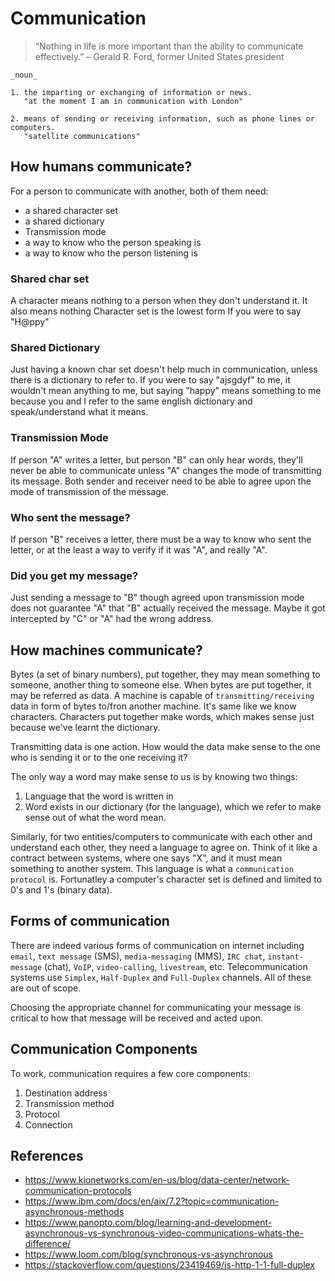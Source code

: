 # Communication

> “Nothing in life is more important than the ability to communicate effectively.”
– Gerald R. Ford, former United States president

```
_noun_

1. the imparting or exchanging of information or news.
   "at the moment I am in communication with London"

2. means of sending or receiving information, such as phone lines or computers.
   "satellite communications"
```

## How humans communicate?

For a person to communicate with another, both of them need:

- a shared character set
- a shared dictionary
- Transmission mode
- a way to know who the person speaking is
- a way to know who the person listening is

### Shared char set

A character means nothing to a person when they don't understand it. It also means nothing 
Character set is the lowest form 
If you were to say "H@ppy"

### Shared Dictionary

Just having a known char set doesn't help much in communication, unless there is a dictionary to refer to. If you were to say "ajsgdyf" to me, it wouldn't mean anything to me, but saying "happy" means something to me because you and I refer to the same english dictionary and speak/understand what it means.

### Transmission Mode

If person "A" writes a letter, but person "B" can only hear words, they'll never be able to communicate unless "A" changes the mode of transmitting its message. Both sender and receiver need to be able to agree upon the mode of transmission of the message.

### Who sent the message?

If person "B" receives a letter, there must be a way to know who sent the letter, or at the least a way to verify if it was "A", and really "A".

### Did you get my message?

Just sending a message to "B" though agreed upon transmission mode does not guarantee "A" that "B" actually received the message. Maybe it got intercepted by "C" or "A" had the wrong address.

## How machines communicate?

Bytes (a set of binary numbers), put together, they may mean something to someone, another thing to someone else. When bytes are put together, it may be referred as data. A machine is capable of `transmitting/receiving` data in form of bytes to/fron another machine. It's same like we know characters. Characters put together make words, which makes sense just because we've learnt the dictionary.

Transmitting data is one action. How would the data make sense to the one who is sending it or to the one receiving it?

The only way a word may make sense to us is by knowing two things:

1. Language that the word is written in
2. Word exists in our dictionary (for the language), which we refer to make sense out of what the word mean.

Similarly, for two entities/computers to communicate with each other and understand each other, they need a language to agree on. Think of it like a contract between systems, where one says "X", and it must mean something to another system. This language is what a `communication protocol` is. Fortunatley a computer's character set is defined and limited to 0's and 1's (binary data).

## Forms of communication

There are indeed various forms of communication on internet including `email`, `text message` (SMS), `media-messaging` (MMS), `IRC chat`, `instant-message` (chat), `VoIP`, `video-calling`, `livestream`, etc. Telecommunication systems use `Simplex`, `Half-Duplex` and `Full-Duplex` channels. All of these are out of scope.

Choosing the appropriate channel for communicating your message is critical to how that message will be received and acted upon.

## Communication Components

To work, communication requires a few core components:

1. Destination address
2. Transmission method
3. Protocol
4. Connection

## References

- https://www.kionetworks.com/en-us/blog/data-center/network-communication-protocols
- https://www.ibm.com/docs/en/aix/7.2?topic=communication-asynchronous-methods
- https://www.panopto.com/blog/learning-and-development-asynchronous-vs-synchronous-video-communications-whats-the-difference/
- https://www.loom.com/blog/synchronous-vs-asynchronous
- https://stackoverflow.com/questions/23419469/is-http-1-1-full-duplex
